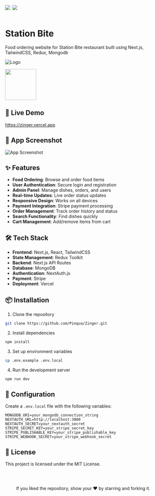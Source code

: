 <div align="left">
            <a href="https://paypal.me/piyushsati311999" target="_blank" style="display: inline-block;">
                <img
                    src="https://img.shields.io/badge/Donate-PayPal-blue.svg?style=flat-square&logo=paypal" 
                    align="left"
                />
            </a>
            <a href="https://www.buymeacoffee.com/piyushsati" target="_blank" style="display: inline-block;">
                <img
                    src="https://img.shields.io/badge/Donate-Buy%20Me%20A%20Coffee-orange.svg?style=flat-square&logo=buymeacoffee" 
                    align="left"
                />
            </a>
</div>  
<br/>  



# Station Bite

Food ordering website for Station Bite restaurant built using Next.js, TailwindCSS, Redux, Mongodb

![Logo](https://zinger.vercel.app/_next/image?url=%2Fimg%2FZinger.svg&w=128&q=75)

<img src="https://zinger.vercel.app/img/favicons/apple-touch-icon.png" height="100" alt="" />

## 🚀 Live Demo

https://zinger.vercel.app

## 📱 App Screenshot

![App Screenshot](https://i.ibb.co/8x3ZGnG/zinger.gif)

## ✨ Features

- **Food Ordering**: Browse and order food items
- **User Authentication**: Secure login and registration
- **Admin Panel**: Manage dishes, orders, and users
- **Real-time Updates**: Live order status updates
- **Responsive Design**: Works on all devices
- **Payment Integration**: Stripe payment processing
- **Order Management**: Track order history and status
- **Search Functionality**: Find dishes quickly
- **Cart Management**: Add/remove items from cart

## 🛠️ Tech Stack

- **Frontend**: Next.js, React, TailwindCSS
- **State Management**: Redux Toolkit
- **Backend**: Next.js API Routes
- **Database**: MongoDB
- **Authentication**: NextAuth.js
- **Payment**: Stripe
- **Deployment**: Vercel

## 📦 Installation

1. Clone the repository
```bash
git clone https://github.com/Pinqua/Zinger.git
```

2. Install dependencies
```bash
npm install
```

3. Set up environment variables
```bash
cp .env.example .env.local
```

4. Run the development server
```bash
npm run dev
```

## 🔧 Configuration

Create a `.env.local` file with the following variables:

```env
MONGODB_URI=your_mongodb_connection_string
NEXTAUTH_URL=http://localhost:3000
NEXTAUTH_SECRET=your_nextauth_secret
STRIPE_SECRET_KEY=your_stripe_secret_key
STRIPE_PUBLISHABLE_KEY=your_stripe_publishable_key
STRIPE_WEBHOOK_SECRET=your_stripe_webhook_secret
```

## 📝 License

This project is licensed under the MIT License.

<br/>
<br/>

<p align="center">If you liked the repository, show your  ❤️  by starring and forking it.</p>
  
